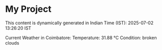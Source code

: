 # My Project

This content is dynamically generated in Indian Time (IST): 2025-07-02 13:26:20 IST


Current Weather in Coimbatore:
Temperature: 31.88 °C
Condition: broken clouds
